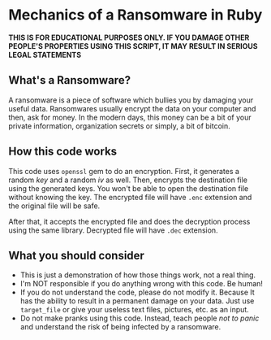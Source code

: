# Mechanics of a Ransomware in Ruby

__THIS IS FOR EDUCATIONAL PURPOSES ONLY. IF YOU DAMAGE OTHER PEOPLE'S PROPERTIES USING THIS SCRIPT, IT MAY RESULT IN SERIOUS LEGAL STATEMENTS__

## What's a Ransomware? 

A ransomware is a piece of software which bullies you by damaging your useful data. Ransomwares usually encrypt the data on your computer and then, ask for money. In the modern days, this money can be a bit of your private information, organization secrets or simply, a bit of bitcoin. 

## How this code works

This code uses `openssl` gem to do an encryption. First, it generates a random _key_ and a random _iv_ as well. Then, encrypts the destination file using the generated keys. You won't be able to open the destination file without knowing the key. The encrypted file will have `.enc` extension and the original file will be safe. 

After that, it accepts the encrypted file and does the decryption process using the same library. Decrypted file will have `.dec` extension. 

## What you should consider 

* This is just a demonstration of how those things work, not a real thing. 
* I'm NOT responsible if you do anything wrong with this code. Be human! 
* If you do not understand the code, please do not modify it. Because It has the ability to result in a permanent damage on your data. Just use `target_file` or give your useless text files, pictures, etc. as an input. 
* Do not make pranks using this code. Instead, teach people _not to panic_ and understand the risk of being infected by a ransomware. 